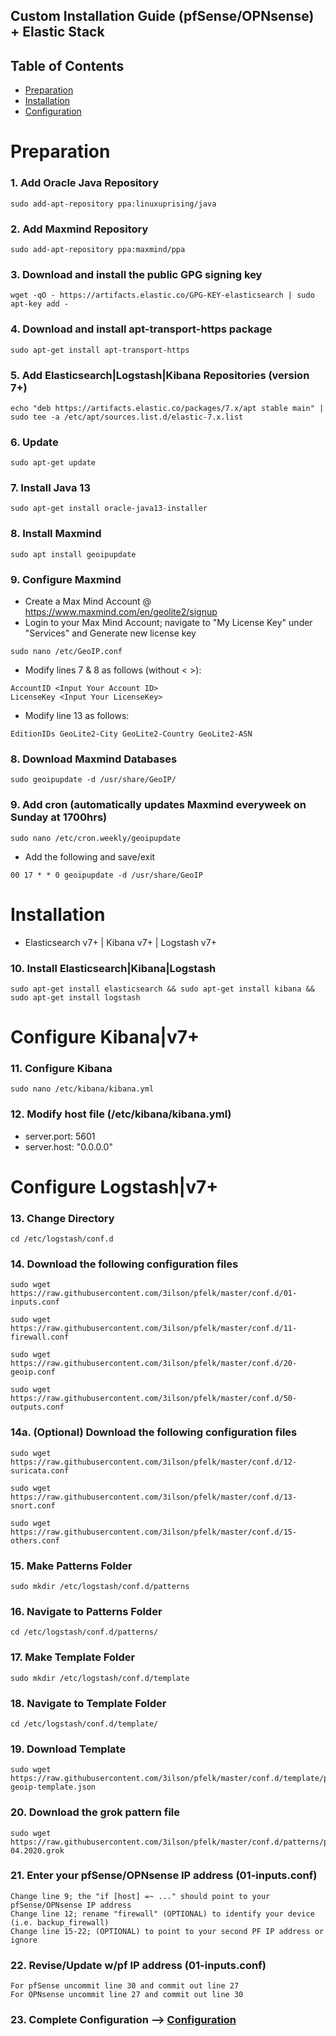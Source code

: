 ## Custom Installation Guide (pfSense/OPNsense) + Elastic Stack 

## Table of Contents

- [Preparation](#preparation)
- [Installation](#installation)
- [Configuration](#configuration)

# Preparation

### 1. Add Oracle Java Repository
```
sudo add-apt-repository ppa:linuxuprising/java
```

### 2. Add Maxmind Repository
```
sudo add-apt-repository ppa:maxmind/ppa
```

### 3. Download and install the public GPG signing key
```
wget -qO - https://artifacts.elastic.co/GPG-KEY-elasticsearch | sudo apt-key add -
```

### 4. Download and install apt-transport-https package
```
sudo apt-get install apt-transport-https
```

### 5. Add Elasticsearch|Logstash|Kibana Repositories (version 7+)
```
echo "deb https://artifacts.elastic.co/packages/7.x/apt stable main" | sudo tee -a /etc/apt/sources.list.d/elastic-7.x.list
```

### 6. Update
```
sudo apt-get update
```

### 7. Install Java 13
```
sudo apt-get install oracle-java13-installer
```

### 8. Install Maxmind
```
sudo apt install geoipupdate
```

### 9. Configure Maxmind
- Create a Max Mind Account @ https://www.maxmind.com/en/geolite2/signup
- Login to your Max Mind Account; navigate to "My License Key" under "Services" and Generate new license key
```
sudo nano /etc/GeoIP.conf
```
- Modify lines 7 & 8 as follows (without < >):
```
AccountID <Input Your Account ID>
LicenseKey <Input Your LicenseKey>
```
- Modify line 13 as follows:
```
EditionIDs GeoLite2-City GeoLite2-Country GeoLite2-ASN
```

### 8. Download Maxmind Databases
```
sudo geoipupdate -d /usr/share/GeoIP/
```

### 9. Add cron (automatically updates Maxmind everyweek on Sunday at 1700hrs)
```
sudo nano /etc/cron.weekly/geoipupdate
```
- Add the following and save/exit
```
00 17 * * 0 geoipupdate -d /usr/share/GeoIP
```

# Installation
- Elasticsearch v7+ | Kibana v7+ | Logstash v7+

### 10. Install Elasticsearch|Kibana|Logstash
```
sudo apt-get install elasticsearch && sudo apt-get install kibana && sudo apt-get install logstash
```

# Configure Kibana|v7+

### 11. Configure Kibana
```
sudo nano /etc/kibana/kibana.yml
```

### 12. Modify host file (/etc/kibana/kibana.yml)
- server.port: 5601
- server.host: "0.0.0.0"

# Configure Logstash|v7+

### 13. Change Directory
```
cd /etc/logstash/conf.d
```

### 14. Download the following configuration files
```
sudo wget https://raw.githubusercontent.com/3ilson/pfelk/master/conf.d/01-inputs.conf
```
```
sudo wget https://raw.githubusercontent.com/3ilson/pfelk/master/conf.d/11-firewall.conf
```
```
sudo wget https://raw.githubusercontent.com/3ilson/pfelk/master/conf.d/20-geoip.conf
```
```
sudo wget https://raw.githubusercontent.com/3ilson/pfelk/master/conf.d/50-outputs.conf
```
### 14a. (Optional) Download the following configuration files
```
sudo wget https://raw.githubusercontent.com/3ilson/pfelk/master/conf.d/12-suricata.conf
```
```
sudo wget https://raw.githubusercontent.com/3ilson/pfelk/master/conf.d/13-snort.conf
```
```
sudo wget https://raw.githubusercontent.com/3ilson/pfelk/master/conf.d/15-others.conf
```


### 15. Make Patterns Folder
```
sudo mkdir /etc/logstash/conf.d/patterns
```

### 16. Navigate to Patterns Folder
```
cd /etc/logstash/conf.d/patterns/
```

### 17. Make Template Folder
```
sudo mkdir /etc/logstash/conf.d/template
```

### 18. Navigate to Template Folder
```
cd /etc/logstash/conf.d/template/
```

### 19. Download Template
```
sudo wget https://raw.githubusercontent.com/3ilson/pfelk/master/conf.d/template/pf-geoip-template.json
```

### 20. Download the grok pattern file
```
sudo wget https://raw.githubusercontent.com/3ilson/pfelk/master/conf.d/patterns/pf-04.2020.grok
```

### 21. Enter your pfSense/OPNsense IP address (01-inputs.conf)
```
Change line 9; the "if [host] =~ ..." should point to your pfSense/OPNsense IP address
Change line 12; rename "firewall" (OPTIONAL) to identify your device (i.e. backup_firewall)
Change line 15-22; (OPTIONAL) to point to your second PF IP address or ignore
```

### 22. Revise/Update w/pf IP address (01-inputs.conf)
```
For pfSense uncommit line 30 and commit out line 27
For OPNsense uncommit line 27 and commit out line 30
```
### 23. Complete Configuration --> [Configuration](configuration.md)
